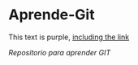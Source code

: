 # Aprende-Git

<div class="text-purple">
  This text is purple, <a href="#" class="text-inherit">including the link</a>
</div>

*Repositorio para aprender GIT*

